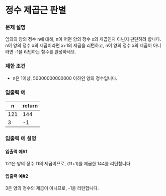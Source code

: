 # 정수 제곱근 판별
### 문제 설명
임의의 양의 정수 n에 대해, n이 어떤 양의 정수 x의 제곱인지 아닌지 판단하려 합니다.  
n이 양의 정수 x의 제곱이라면 x+1의 제곱을 리턴하고, n이 양의 정수 x의 제곱이 아니라면 -1을 리턴하는 함수를 완성하세요.

### 제한 조건
* n은 1이상, 50000000000000 이하인 양의 정수입니다.

### 입출력 예
|n|return|
|-|-|
|121|144|
|3|-1|

### 입출력 예 설명
#### 입출력 예#1
121은 양의 정수 11의 제곱이므로, (11+1)를 제곱한 144를 리턴합니다.

#### 입출력 예#2
3은 양의 정수의 제곱이 아니므로, -1을 리턴합니다.